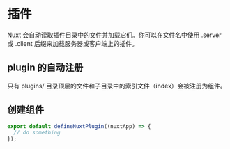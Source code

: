 # 插件

Nuxt 会自动读取插件目录中的文件并加载它们。你可以在文件名中使用 .server 或 .client 后缀来加载服务器或客户端上的插件。

## plugin 的自动注册

只有 plugins/ 目录顶层的文件和子目录中的索引文件（index）会被注册为组件。

## 创建组件

```ts
export default defineNuxtPlugin((nuxtApp) => {
  // do something
});
```
